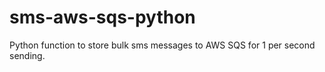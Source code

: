 # sms-aws-sqs-python
Python function to store bulk sms messages to AWS SQS for 1 per second sending.
